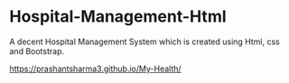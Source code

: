 # Hospital-Management-Html
A decent Hospital Management System which is created using Html, css and Bootstrap.

https://prashantsharma3.github.io/My-Health/
